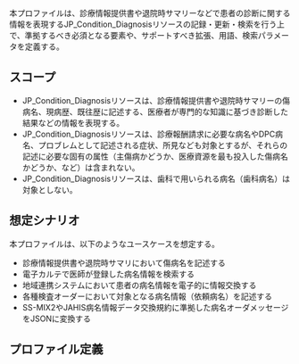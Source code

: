 本プロファイルは、診療情報提供書や退院時サマリーなどで患者の診断に関する情報を表現するJP_Condition_Diagnosisリソースの記録・更新・検索を行う上で、準拠するべき必須となる要素や、サポートすべき拡張、用語、検索パラメータを定義する。

## スコープ

- JP_Condition_Diagnosisリソースは、診療情報提供書や退院時サマリーの傷病名、現病歴、既往歴に記述する、医療者が専門的な知識に基づき診断した結果などの情報を表現する。
- JP_Condition_Diagnosisリソースは、診療報酬請求に必要な病名やDPC病名、プロブレムとして記述される症状、所見なども対象とするが、それらの記述に必要な固有の属性（主傷病かどうか、医療資源を最も投入した傷病名かどうか、など）は含まれない。
- JP_Condition_Diagnosisリソースは、歯科で用いられる病名（歯科病名）は対象としない。

## 想定シナリオ

本プロファイルは、以下のようなユースケースを想定する。

- 診療情報提供書や退院時サマリにおいて傷病名を記述する
- 電子カルテで医師が登録した病名情報を検索する
- 地域連携システムにおいて患者の病名情報を電子的に情報交換する
- 各種検査オーダーにおいて対象となる病名情報（依頼病名）を記述する
- SS-MIX2やJAHIS病名情報データ交換規約に準拠した病名オーダメッセージをJSONに変換する

## プロファイル定義
